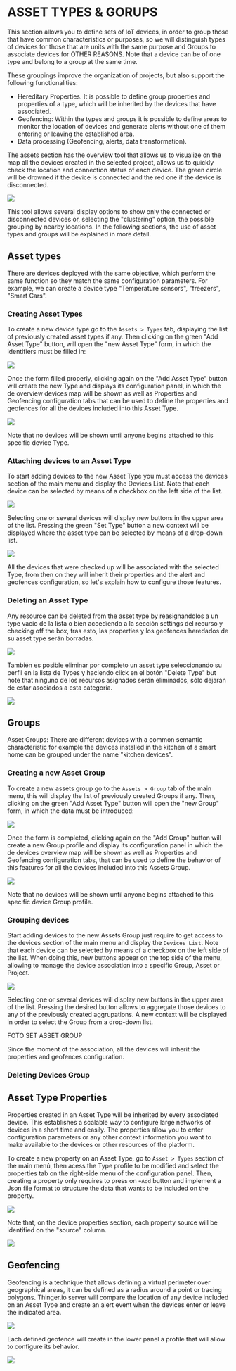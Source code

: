 # ASSET TYPES & GORUPS

This section allows you to define sets of IoT devices, in order to group those that have common characteristics or purposes, so we will distinguish types of devices for those that are units with the same purpose and Groups to associate devices for OTHER REASONS. Note that a device can be of one type and belong to a group at the same time. 

These groupings improve the organization of projects, but also support the following functionalities: 

* Hereditary Properties. It is possible to define group properties and properties of a type, which will be inherited by the devices that have associated.
* Geofencing: Within the types and groups it is possible to define areas to monitor the location of devices and generate alerts without one of them entering or leaving the established area.
* Data processing \(Geofencing, alerts, data transformation\). 

The assets section has the overview tool that allows us to visualize on the map all the devices created in the selected project, allows us to quickly check the location and connection status of each device. The green circle will be drowned if the device is connected and the red one if the device is disconnected. 

![](../.gitbook/assets/image%20%28349%29.png)

This tool allows several display options to show only the connected or disconnected devices or, selecting the "clustering" option, the possible grouping by nearby locations. In the following sections, the use of asset types and groups will be explained in more detail.

## Asset types

There are devices deployed with the same objective, which perform the same function so they match the same configuration parameters. For example, we can create a device type "Temperature sensors", "freezers", "Smart Cars". 

###  Creating Asset Types

To create a new device type go to the `Assets > Types` tab, displaying the list of previously created asset types if any. Then clicking on the green "Add Asset Type" button, will open the "new Asset Type" form, in which the identifiers must be filled in: 

![](../.gitbook/assets/image%20%28340%29.png)

Once the form filled properly, clicking again on the "Add Asset Type" button will create the new Type and displays its configuration panel, in which the de overview devices map will be shown as well as Properties and Geofencing configuration tabs that can be used to define the properties and geofences for all the devices included into this Asset Type.

![](../.gitbook/assets/image%20%28341%29.png)

Note that no devices will be shown until anyone begins attached to this specific device Type.

### Attaching devices to an Asset Type

To start adding devices to the new Asset Type you must access the devices section of the main menu and display the Devices List. Note that each device can be selected by means of a checkbox on the left side of the list. 

![](../.gitbook/assets/image%20%28332%29.png)

Selecting one or several devices will display new buttons in the upper area of the list. Pressing the green "Set Type" button a new context will be displayed where the asset type can be selected by means of a drop-down list.

![](../.gitbook/assets/image%20%28352%29.png)

All the devices that were checked up will be associated with the selected Type, from then on they will inherit their properties and the alert and geofences configuration, so let's explain how to configure those features.

### Deleting an Asset Type 

Any resource can be deleted from the asset type by reasignandolos a un type vacío de la lista o bien accediendo a la sección settings del recurso y checking off the box, tras esto, las properties y los geofences heredados de su asset type serán borradas.

![](../.gitbook/assets/image%20%28327%29.png)

También es posible eliminar por completo un asset type seleccionando su perfil en la lista de Types y haciendo click en el botón "Delete Type" but note that ninguno de los recursos asignados serán eliminados, sólo dejarán de estar asociados a esta categoría. 

![](../.gitbook/assets/image%20%28330%29.png)

## Groups

Asset Groups: There are different devices with a common semantic characteristic for example the devices installed in the kitchen of a smart home can be grouped under the name "kitchen devices".

### Creating a new Asset Group

To create a new assets group go to the `Assets > Group` tab of the main menu, this will display the list of previously created Groups if any. Then, clicking on the green "Add Asset Type" button will open the "new Group" form,  in which the data must be introduced:

![](../.gitbook/assets/image%20%28339%29.png)

Once the form is completed, clicking again on the "Add Group" button will create a new Group profile and display its configuration panel in which the de devices overview map will be shown as well as Properties and Geofencing configuration tabs, that can be used to define the behavior of this features for all the devices included into this Assets Group.

![](../.gitbook/assets/image%20%28341%29.png)

Note that no devices will be shown until anyone begins attached to this specific device Group profile.

### Grouping devices

Start adding devices to the new Assets Group just require to get access to the devices section of the main menu and display the `Devices List`. Note that each device can be selected by means of a checkbox on the left side of the list. When doing this, new buttons appear on the top side of the menu, allowing to manage the device association into a specific Group, Asset or Project. 

![](../.gitbook/assets/image%20%28332%29.png)

Selecting one or several devices will display new buttons in the upper area of the list. Pressing the desired button allows to aggregate those devices to any of the previously created aggrupations. A new context will be displayed in order to select the Group from a drop-down list.

FOTO SET ASSET GROUP

Since the moment of the association, all the devices will inherit the properties and geofences configuration.

### Deleting Devices Group

## Asset Type Properties

Properties created in an Asset Type will be inherited by every associated device. This establishes a scalable way to configure large networks of devices in a short time and easily. The properties allow you to enter configuration parameters or any other context information you want to make available to the devices or other resources of the platform.

To create a new property on an Asset Type, go to `Asset > Types` section of the main menú, then acess the Type profile to be modified and select the properties tab on the right-side menu of the configuration panel. Then, creating a property only requires to press on `+Add` button and implement a Json file format to structure the data that wants to be included on the property.

![](../.gitbook/assets/image%20%28344%29.png)

Note that, on the device properties section, each property source will be identified on the "source" column.

![](../.gitbook/assets/image%20%28351%29.png)

## Geofencing  

Geofencing is a technique that allows defining a virtual perimeter over geographical areas, it can be defined as a radius around a point or tracing polygons. Thinger.io server will compare the location of any device included on an Asset Type and create an alert event when the devices enter or leave the indicated area.

![](../.gitbook/assets/image%20%28338%29.png)

Each defined geofence will create in the lower panel a profile that will allow to configure its behavior.

![](../.gitbook/assets/image%20%28331%29.png)



